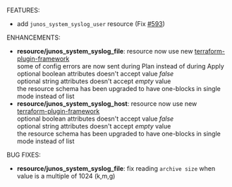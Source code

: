 <!-- markdownlint-disable-file MD013 MD041 -->
FEATURES:

* add `junos_system_syslog_user` resource (Fix [#593](https://github.com/jeremmfr/terraform-provider-junos/issues/593))

ENHANCEMENTS:

* **resource/junos_system_syslog_file**: resource now use new [terraform-plugin-framework](https://github.com/hashicorp/terraform-plugin-framework)  
  some of config errors are now sent during Plan instead of during Apply  
  optional boolean attributes doesn't accept value *false*  
  optional string attributes doesn't accept *empty* value  
  the resource schema has been upgraded to have one-blocks in single mode instead of list
* **resource/junos_system_syslog_host**: resource now use new [terraform-plugin-framework](https://github.com/hashicorp/terraform-plugin-framework)  
  optional boolean attributes doesn't accept value *false*  
  optional string attributes doesn't accept *empty* value  
  the resource schema has been upgraded to have one-blocks in single mode instead of list

BUG FIXES:

* **resource/junos_system_syslog_file**: fix reading `archive size` when value is a multiple of 1024 (k,m,g)
